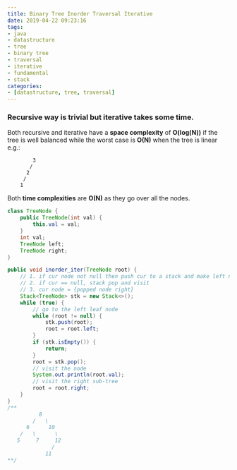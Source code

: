 ```yaml
---
title: Binary Tree Inorder Traversal Iterative
date: 2019-04-22 09:23:16
tags:
- java
- datastructure
- tree
- binary tree
- traversal
- iterative
- fundamental
- stack
categories:
- [datastructure, tree, traversal]
---
```


### Recursive way is trivial but iterative takes some time.
Both recursive and iterative have a **space complexity** of **O(log(N))** if the tree is well balanced while the worst case is **O(N)** when the tree is linear e.g.:

            3
           /
          2
         /
        1
Both **time complexities** are __O(N)__ as they go over all the nodes.


``` java
class TreeNode {
    public TreeNode(int val) {
        this.val = val;
    }
    int val;
    TreeNode left;
    TreeNode right;
}

public void inorder_iter(TreeNode root) {
    // 1. if cur node not null then push cur to a stack and make left node cur node
    // 2. if cur == null, stack pop and visit
    // 3. cur node = {popped node right}
    Stack<TreeNode> stk = new Stack<>();
    while (true) {
        // go to the left leaf node
        while (root != null) {
            stk.push(root);
            root = root.left;
        }
        if (stk.isEmpty()) {
            return;
        }
        root = stk.pop();
        // visit the node
        System.out.println(root.val);
        // visit the right sub-tree
        root = root.right;
    }
}
/**
          8
        /   \
      6      10
    /   \      \
   5     7     12
              /
            11
**/
```
